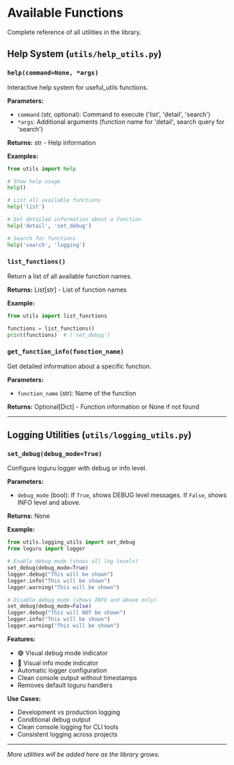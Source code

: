 # Available Functions

Complete reference of all utilities in the library.

## Help System (`utils/help_utils.py`)

### `help(command=None, *args)`

Interactive help system for useful_utils functions.

**Parameters:**
- `command` (str, optional): Command to execute ('list', 'detail', 'search')
- `*args`: Additional arguments (function name for 'detail', search query for 'search')

**Returns:** str - Help information

**Examples:**
```python
from utils import help

# Show help usage
help()

# List all available functions
help('list')

# Get detailed information about a function
help('detail', 'set_debug')

# Search for functions
help('search', 'logging')
```

### `list_functions()`

Return a list of all available function names.

**Returns:** List[str] - List of function names

**Example:**
```python
from utils import list_functions

functions = list_functions()
print(functions)  # ['set_debug']
```

### `get_function_info(function_name)`

Get detailed information about a specific function.

**Parameters:**
- `function_name` (str): Name of the function

**Returns:** Optional[Dict] - Function information or None if not found

---

## Logging Utilities (`utils/logging_utils.py`)

### `set_debug(debug_mode=True)`

Configure loguru logger with debug or info level.

**Parameters:**
- `debug_mode` (bool): If `True`, shows DEBUG level messages. If `False`, shows INFO level and above.

**Returns:** None

**Example:**
```python
from utils.logging_utils import set_debug
from loguru import logger

# Enable debug mode (shows all log levels)
set_debug(debug_mode=True)
logger.debug("This will be shown")
logger.info("This will be shown")
logger.warning("This will be shown")

# Disable debug mode (shows INFO and above only)
set_debug(debug_mode=False)
logger.debug("This will NOT be shown")
logger.info("This will be shown")
logger.warning("This will be shown")
```

**Features:**
- 🟢 Visual debug mode indicator
- 🔴 Visual info mode indicator
- Automatic logger configuration
- Clean console output without timestamps
- Removes default loguru handlers

**Use Cases:**
- Development vs production logging
- Conditional debug output
- Clean console logging for CLI tools
- Consistent logging across projects

---

*More utilities will be added here as the library grows.* 